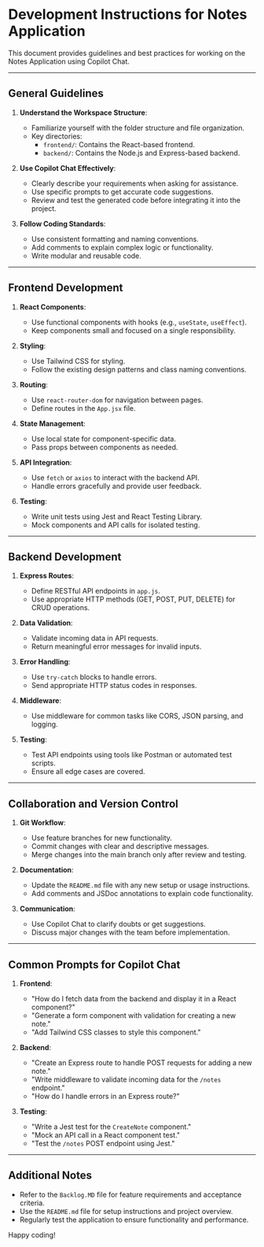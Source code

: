 # Development Instructions for Notes Application

This document provides guidelines and best practices for working on the Notes Application using Copilot Chat.

---

## General Guidelines

1. **Understand the Workspace Structure**:
   - Familiarize yourself with the folder structure and file organization.
   - Key directories:
     - `frontend/`: Contains the React-based frontend.
     - `backend/`: Contains the Node.js and Express-based backend.

2. **Use Copilot Chat Effectively**:
   - Clearly describe your requirements when asking for assistance.
   - Use specific prompts to get accurate code suggestions.
   - Review and test the generated code before integrating it into the project.

3. **Follow Coding Standards**:
   - Use consistent formatting and naming conventions.
   - Add comments to explain complex logic or functionality.
   - Write modular and reusable code.

---

## Frontend Development

1. **React Components**:
   - Use functional components with hooks (e.g., `useState`, `useEffect`).
   - Keep components small and focused on a single responsibility.

2. **Styling**:
   - Use Tailwind CSS for styling.
   - Follow the existing design patterns and class naming conventions.

3. **Routing**:
   - Use `react-router-dom` for navigation between pages.
   - Define routes in the `App.jsx` file.

4. **State Management**:
   - Use local state for component-specific data.
   - Pass props between components as needed.

5. **API Integration**:
   - Use `fetch` or `axios` to interact with the backend API.
   - Handle errors gracefully and provide user feedback.

6. **Testing**:
   - Write unit tests using Jest and React Testing Library.
   - Mock components and API calls for isolated testing.

---

## Backend Development

1. **Express Routes**:
   - Define RESTful API endpoints in `app.js`.
   - Use appropriate HTTP methods (GET, POST, PUT, DELETE) for CRUD operations.

2. **Data Validation**:
   - Validate incoming data in API requests.
   - Return meaningful error messages for invalid inputs.

3. **Error Handling**:
   - Use `try-catch` blocks to handle errors.
   - Send appropriate HTTP status codes in responses.

4. **Middleware**:
   - Use middleware for common tasks like CORS, JSON parsing, and logging.

5. **Testing**:
   - Test API endpoints using tools like Postman or automated test scripts.
   - Ensure all edge cases are covered.

---

## Collaboration and Version Control

1. **Git Workflow**:
   - Use feature branches for new functionality.
   - Commit changes with clear and descriptive messages.
   - Merge changes into the main branch only after review and testing.

2. **Documentation**:
   - Update the `README.md` file with any new setup or usage instructions.
   - Add comments and JSDoc annotations to explain code functionality.

3. **Communication**:
   - Use Copilot Chat to clarify doubts or get suggestions.
   - Discuss major changes with the team before implementation.

---

## Common Prompts for Copilot Chat

1. **Frontend**:
   - "How do I fetch data from the backend and display it in a React component?"
   - "Generate a form component with validation for creating a new note."
   - "Add Tailwind CSS classes to style this component."

2. **Backend**:
   - "Create an Express route to handle POST requests for adding a new note."
   - "Write middleware to validate incoming data for the `/notes` endpoint."
   - "How do I handle errors in an Express route?"

3. **Testing**:
   - "Write a Jest test for the `CreateNote` component."
   - "Mock an API call in a React component test."
   - "Test the `/notes` POST endpoint using Jest."

---

## Additional Notes

- Refer to the `Backlog.MD` file for feature requirements and acceptance criteria.
- Use the `README.md` file for setup instructions and project overview.
- Regularly test the application to ensure functionality and performance.

Happy coding!